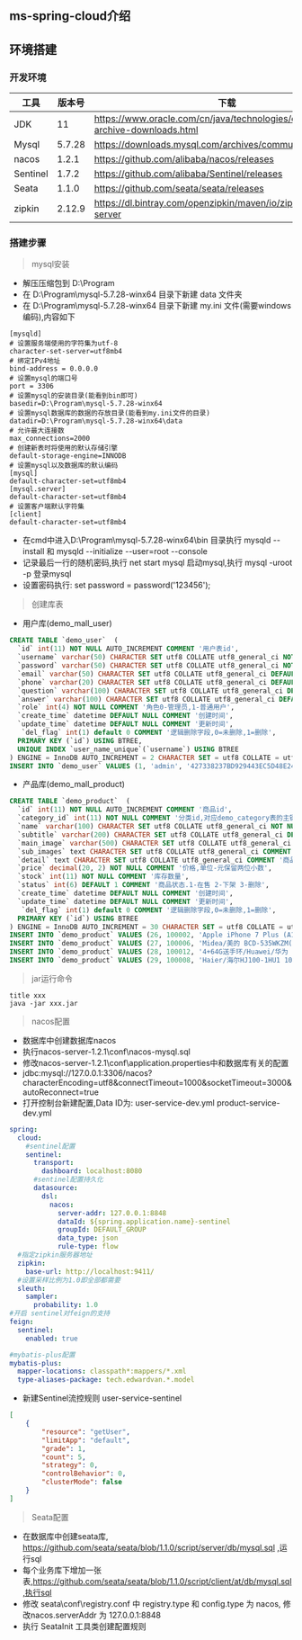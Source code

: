 ## ms-spring-cloud介绍

## 环境搭建

### 开发环境

工具|版本号|下载
---|---|---
JDK | 11 | https://www.oracle.com/cn/java/technologies/oracle-java-archive-downloads.html
Mysql | 5.7.28 | https://downloads.mysql.com/archives/community/
nacos | 1.2.1 | https://github.com/alibaba/nacos/releases
Sentinel | 1.7.2 | https://github.com/alibaba/Sentinel/releases
Seata | 1.1.0 | https://github.com/seata/seata/releases
zipkin | 2.12.9 | https://dl.bintray.com/openzipkin/maven/io/zipkin/java/zipkin-server

### 搭建步骤
> mysql安装
 - 解压压缩包到 D:\Program
 - 在 D:\Program\mysql-5.7.28-winx64 目录下新建 data 文件夹
 - 在 D:\Program\mysql-5.7.28-winx64 目录下新建 my.ini 文件(需要windows编码),内容如下
```
[mysqld]
# 设置服务端使用的字符集为utf-8
character-set-server=utf8mb4
# 绑定IPv4地址
bind-address = 0.0.0.0
# 设置mysql的端口号
port = 3306
# 设置mysql的安装目录(能看到bin即可)
basedir=D:\Program\mysql-5.7.28-winx64
# 设置mysql数据库的数据的存放目录(能看到my.ini文件的目录)
datadir=D:\Program\mysql-5.7.28-winx64\data
# 允许最大连接数
max_connections=2000
# 创建新表时将使用的默认存储引擎
default-storage-engine=INNODB
# 设置mysql以及数据库的默认编码
[mysql]
default-character-set=utf8mb4
[mysql.server]
default-character-set=utf8mb4
# 设置客户端默认字符集
[client]
default-character-set=utf8mb4
```
 - 在cmd中进入D:\Program\mysql-5.7.28-winx64\bin 目录执行 mysqld --install 和 mysqld --initialize --user=root --console
 - 记录最后一行的随机密码,执行 net start mysql 启动mysql,执行 mysql -uroot -p 登录mysql
 - 设置密码执行: set password = password('123456');
>创建库表
 - 用户库(demo_mall_user)
```sql
CREATE TABLE `demo_user`  (
  `id` int(11) NOT NULL AUTO_INCREMENT COMMENT '用户表id',
  `username` varchar(50) CHARACTER SET utf8 COLLATE utf8_general_ci NOT NULL COMMENT '用户名',
  `password` varchar(50) CHARACTER SET utf8 COLLATE utf8_general_ci NOT NULL COMMENT '用户密码,MD5加密',
  `email` varchar(50) CHARACTER SET utf8 COLLATE utf8_general_ci DEFAULT NULL,
  `phone` varchar(20) CHARACTER SET utf8 COLLATE utf8_general_ci DEFAULT NULL,
  `question` varchar(100) CHARACTER SET utf8 COLLATE utf8_general_ci DEFAULT NULL COMMENT '找回密码问题',
  `answer` varchar(100) CHARACTER SET utf8 COLLATE utf8_general_ci DEFAULT NULL COMMENT '找回密码答案',
  `role` int(4) NOT NULL COMMENT '角色0-管理员,1-普通用户',
  `create_time` datetime DEFAULT NULL COMMENT '创建时间',
  `update_time` datetime DEFAULT NULL COMMENT '更新时间',
   `del_flag` int(1) default 0 COMMENT '逻辑删除字段,0=未删除,1=删除',
  PRIMARY KEY (`id`) USING BTREE,
  UNIQUE INDEX `user_name_unique`(`username`) USING BTREE
) ENGINE = InnoDB AUTO_INCREMENT = 2 CHARACTER SET = utf8 COLLATE = utf8_general_ci ROW_FORMAT = Compact;
INSERT INTO `demo_user` VALUES (1, 'admin', '427338237BD929443EC5D48E24FD2B1A', 'admin@happymmall.com', '13800138000', '问题', '答案', 1, '2016-11-06 16:56:45', '2017-04-04 19:27:36',0);
```
    
 - 产品库(demo_mall_product)
```sql
CREATE TABLE `demo_product`  (
  `id` int(11) NOT NULL AUTO_INCREMENT COMMENT '商品id',
  `category_id` int(11) NOT NULL COMMENT '分类id,对应demo_category表的主键',
  `name` varchar(100) CHARACTER SET utf8 COLLATE utf8_general_ci NOT NULL COMMENT '商品名称',
  `subtitle` varchar(200) CHARACTER SET utf8 COLLATE utf8_general_ci DEFAULT NULL COMMENT '商品副标题',
  `main_image` varchar(500) CHARACTER SET utf8 COLLATE utf8_general_ci DEFAULT NULL COMMENT '产品主图,url相对地址',
  `sub_images` text CHARACTER SET utf8 COLLATE utf8_general_ci COMMENT '图片地址,json格式,扩展用',
  `detail` text CHARACTER SET utf8 COLLATE utf8_general_ci COMMENT '商品详情',
  `price` decimal(20, 2) NOT NULL COMMENT '价格,单位-元保留两位小数',
  `stock` int(11) NOT NULL COMMENT '库存数量',
  `status` int(6) DEFAULT 1 COMMENT '商品状态.1-在售 2-下架 3-删除',
  `create_time` datetime DEFAULT NULL COMMENT '创建时间',
  `update_time` datetime DEFAULT NULL COMMENT '更新时间',
   `del_flag` int(1) default 0 COMMENT '逻辑删除字段,0=未删除,1=删除',
  PRIMARY KEY (`id`) USING BTREE
) ENGINE = InnoDB AUTO_INCREMENT = 30 CHARACTER SET = utf8 COLLATE = utf8_general_ci ROW_FORMAT = Compact;
INSERT INTO `demo_product` VALUES (26, 100002, 'Apple iPhone 7 Plus (A1661) 128G 玫瑰金色 移动联通电信4G手机', 'iPhone 7,现更以红色呈现.', 'test', 'test', 'test', 6999.00, 9991, 1, NULL, '2017-04-13 21:45:41',0);
INSERT INTO `demo_product` VALUES (27, 100006, 'Midea/美的 BCD-535WKZM(E)冰箱双开门对开门风冷无霜智能电家用', '送品牌烤箱,五一大促', 'test', 'test', 'test', 3299.00, 8876, 1, '2017-04-13 18:51:54', '2017-04-13 21:45:41',0);
INSERT INTO `demo_product` VALUES (28, 100012, '4+64G送手环/Huawei/华为 nova 手机P9/P10plus青春', 'NOVA青春版1999元', 'test', 'test', 'test', 1999.00, 9994, 1, '2017-04-13 18:57:18', '2017-04-13 21:45:41',0);
INSERT INTO `demo_product` VALUES (29, 100008, 'Haier/海尔HJ100-1HU1 10公斤滚筒洗衣机全自动带烘干家用大容量 洗烘一体', '门店机型 德邦送货', 'test', 'test', 'test', 4299.00, 9993, 1, '2017-04-13 19:07:47', '2017-04-13 21:45:41',0);
```
> jar运行命令
```
title xxx 
java -jar xxx.jar
```
> nacos配置
 - 数据库中创建数据库nacos
 - 执行nacos-server-1.2.1\conf\nacos-mysql.sql
 - 修改nacos-server-1.2.1\conf\application.properties中和数据库有关的配置
 - jdbc:mysql://127.0.0.1:3306/nacos?characterEncoding=utf8&connectTimeout=1000&socketTimeout=3000&autoReconnect=true
 - 打开控制台新建配置,Data ID为: user-service-dev.yml  product-service-dev.yml
```yaml
spring:
  cloud:
    #sentinel配置
    sentinel:
      transport:
        dashboard: localhost:8080
      #sentinel配置持久化
      datasource:
        dsl:
          nacos:
            server-addr: 127.0.0.1:8848
            dataId: ${spring.application.name}-sentinel
            groupId: DEFAULT_GROUP
            data_type: json
            rule-type: flow
  #指定zipkin服务器地址  
  zipkin:
    base-url: http://localhost:9411/
  #设置采样比例为1.0即全部都需要
  sleuth:
    sampler:
      probability: 1.0
#开启 sentinel对feign的支持
feign:
  sentinel:
    enabled: true

#mybatis-plus配置
mybatis-plus:
  mapper-locations: classpath*:mappers/*.xml
  type-aliases-package: tech.edwardvan.*.model
```
 - 新建Sentinel流控规则 user-service-sentinel
```json
[
    {
        "resource": "getUser",
        "limitApp": "default",
        "grade": 1,
        "count": 5,
        "strategy": 0,
        "controlBehavior": 0,
        "clusterMode": false
    }
]
```
> Seata配置
 - 在数据库中创建seata库, https://github.com/seata/seata/blob/1.1.0/script/server/db/mysql.sql ,运行sql
 - 每个业务库下增加一张表,https://github.com/seata/seata/blob/1.1.0/script/client/at/db/mysql.sql,执行sql
 - 修改 seata\conf\registry.conf 中 registry.type 和 config.type 为 nacos, 修改nacos.serverAddr 为 127.0.0.1:8848
 - 执行 SeataInit 工具类创建配置规则
 